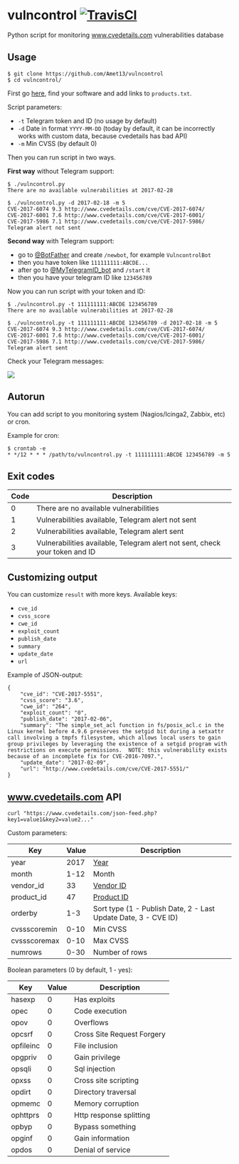 vulncontrol [![TravisCI](https://travis-ci.org/Amet13/vulncontrol.svg?branch=master)](https://travis-ci.org/Amet13/vulncontrol/)
===========

Python script for monitoring www.cvedetails.com vulnerabilities database

Usage
-----

```
$ git clone https://github.com/Amet13/vulncontrol
$ cd vulncontrol/
```

First go [here](https://www.cvedetails.com/product-search.php), find your software and add links to `products.txt`.

Script parameters:
* `-t` Telegram token and ID (no usage by default)
* `-d` Date in format `YYYY-MM-DD` (today by default, it can be incorrectly works with custom data, because cvedetails has bad API)
* `-m` Min CVSS (by default 0)

Then you can run script in two ways.

**First way** without Telegram support:
```
$ ./vulncontrol.py
There are no available vulnerabilities at 2017-02-28

$ ./vulncontrol.py -d 2017-02-18 -m 5
CVE-2017-6074 9.3 http://www.cvedetails.com/cve/CVE-2017-6074/
CVE-2017-6001 7.6 http://www.cvedetails.com/cve/CVE-2017-6001/
CVE-2017-5986 7.1 http://www.cvedetails.com/cve/CVE-2017-5986/
Telegram alert not sent
```

**Second way** with Telegram support:
* go to [@BotFather](https://t.me/BotFather) and create `/newbot`, for example `VulncontrolBot`
* then you have token like `111111111:ABCDE...`
* after go to [@MyTelegramID_bot](https://t.me/MyTelegramID_bot) and `/start` it
* then you have your telegram ID like `123456789`

Now you can run script with your token and ID:
```
$ ./vulncontrol.py -t 111111111:ABCDE 123456789
There are no available vulnerabilities at 2017-02-28

$ ./vulncontrol.py -t 111111111:ABCDE 123456789 -d 2017-02-18 -m 5
CVE-2017-6074 9.3 http://www.cvedetails.com/cve/CVE-2017-6074/
CVE-2017-6001 7.6 http://www.cvedetails.com/cve/CVE-2017-6001/
CVE-2017-5986 7.1 http://www.cvedetails.com/cve/CVE-2017-5986/
Telegram alert sent
```

Check your Telegram messages:

![](https://raw.githubusercontent.com/Amet13/vulncontrol/master/tscreen.png)

Autorun
-------

You can add script to you monitoring system (Nagios/Icinga2, Zabbix, etc) or cron.

Example for cron:
```
$ crontab -e
* */12 * * * /path/to/vulncontrol.py -t 111111111:ABCDE 123456789 -m 5
```

Exit codes
----------

| Code | Description                                                                 |
| ---- | --------------------------------------------------------------------------- |
| 0    | There are no available vulnerabilities                                      |
| 1    | Vulnerabilities available, Telegram alert not sent                          |
| 2    | Vulnerabilities available, Telegram alert sent                              |
| 3    | Vulnerabilities available, Telegram alert not sent, check your token and ID |

Customizing output
------------------

You can customize `result` with more keys.
Available keys:
* `cve_id`
* `cvss_score`
* `cwe_id`
* `exploit_count`
* `publish_date`
* `summary`
* `update_date`
* `url`

Example of JSON-output:
```
{
    "cve_id": "CVE-2017-5551",
    "cvss_score": "3.6",
    "cwe_id": "264",
    "exploit_count": "0",
    "publish_date": "2017-02-06",
    "summary": "The simple_set_acl function in fs/posix_acl.c in the Linux kernel before 4.9.6 preserves the setgid bit during a setxattr call involving a tmpfs filesystem, which allows local users to gain group privileges by leveraging the existence of a setgid program with restrictions on execute permissions.  NOTE: this vulnerability exists because of an incomplete fix for CVE-2016-7097.",
    "update_date": "2017-02-09",
    "url": "http://www.cvedetails.com/cve/CVE-2017-5551/"
}
```

www.cvedetails.com API
----------------------
```
curl "https://www.cvedetails.com/json-feed.php?key1=value1&key2=value2..."
```

Custom parameters:

| Key          | Value | Description                                                    |
| ------------ | ----- | -------------------------------------------------------------- |
| year         | 2017  | [Year](http://www.cvedetails.com/browse-by-date.php)           |
| month        | 1-12  | Month                                                          |
| vendor_id    | 33    | [Vendor ID](http://www.cvedetails.com/vendor.php)              |
| product_id   | 47    | [Product ID](http://www.cvedetails.com/product-list.php)       |
| orderby      | 1-3   | Sort type (1 - Publish Date, 2 - Last Update Date, 3 - CVE ID) |
| cvssscoremin | 0-10  | Min CVSS                                                       |
| cvssscoremax | 0-10  | Max CVSS                                                       |
| numrows      | 0-30  | Number of rows                                                 |

Boolean parameters (0 by default, 1 - yes):

| Key       | Value | Description                |
| --------- | ----- | -------------------------- |
| hasexp    | 0     | Has exploits               |
| opec      | 0     | Code execution             |
| opov      | 0     | Overflows                  |
| opcsrf    | 0     | Cross Site Request Forgery |
| opfileinc | 0     | File inclusion             |
| opgpriv   | 0     | Gain privilege             |
| opsqli    | 0     | Sql injection              |
| opxss     | 0     | Cross site scripting       |
| opdirt    | 0     | Directory traversal        |
| opmemc    | 0     | Memory corruption          |
| ophttprs  | 0     | Http response splitting    |
| opbyp     | 0     | Bypass something           |
| opginf    | 0     | Gain information           |
| opdos     | 0     | Denial of service          |
